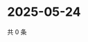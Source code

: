 # 2025-05-24

共 0 条

<!-- BEGIN ZHIHUVIDEO -->
<!-- 最后更新时间 Sat May 24 2025 19:08:31 GMT+0800 (China Standard Time) -->

<!-- END ZHIHUVIDEO -->

